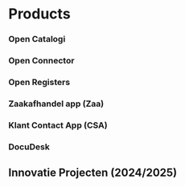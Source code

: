 # Products


### Open Catalogi

### Open Connector

### Open Registers

### Zaakafhandel app (Zaa)

### Klant Contact App (CSA)

### DocuDesk

## Innovatie Projecten (2024/2025)
